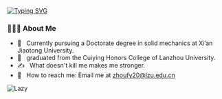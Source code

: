 <a href="https://zhoufy20.github.io/" target="_blank" rel="noopener noreferrer">
  <img src="https://readme-typing-svg.demolab.com?font=Fira+Code&weight=600&size=30&pause=1000&color=000000&center=true&vCenter=true&repeat=false&random=false&width=435&lines=Hey+there%F0%9F%91%8B%2C+I'm+Feiyu." alt="Typing SVG" />
</a>

### 👨🏻‍💻 About Me 

- 🔭 &nbsp; Currently pursuing a Doctorate degree in solid mechanics at Xi’an Jiaotong University.
- 🤔 &nbsp; graduated from the Cuiying Honors College of Lanzhou University.
- ✍️ &nbsp; What doesn't kill me makes me stronger.
- 📧 &nbsp; How to reach me: Email me at  zhoufy20@lzu.edu.cn



<img src="https://github-readme-activity-graph.vercel.app/graph?username=zhoufy20&theme=github-compact&custom_title=Activity&radius=30&height=250" alt="Lazy">


